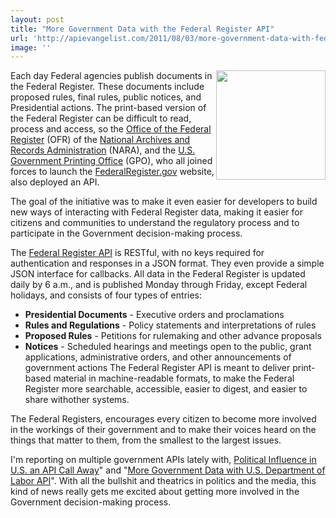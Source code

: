 ```yaml
---
layout: post
title: "More Government Data with the Federal Register API"
url: 'http://apievangelist.com/2011/08/03/more-government-data-with-federal-register-api/'
image: ''
---
```


[<img class="c1" src="http://kinlane-productions.s3.amazonaws.com/government/presidential-seal.png" alt="" width="175" align="right" />][1]Each day Federal agencies publish documents in the Federal Register. These documents include proposed rules, final rules, public notices, and Presidential actions. The print-based version of the Federal Register can be difficult to read, process and access, so the [Office of the Federal Register][1] (OFR) of the [National Archives and Records Administration][2] (NARA), and the [U.S. Government Printing Office][3] (GPO), who all joined forces to launch the [FederalRegister.gov][4] website, also deployed an API.

The goal of the initiative was to make it even easier for developers to build new ways of interacting with Federal Register data, making it easier for citizens and communities to understand the regulatory process and to participate in the Government decision-making process.

The [Federal Register API][5] is RESTful, with no keys required for authentication and responses in a JSON format. They even provide a simple JSON interface for callbacks. All data in the Federal Register is updated daily by 6 a.m., and is published Monday through Friday, except Federal holidays, and consists of four types of entries:

  * **Presidential Documents** \- Executive orders and proclamations
  * **Rules and Regulations** \- Policy statements and interpretations of rules
  * **Proposed Rules** \- Petitions for rulemaking and other advance proposals
  * **Notices** \- Scheduled hearings and meetings open to the public, grant applications, administrative orders, and other announcements of government actions
The Federal Register API is meant to deliver print-based material in machine-readable formats, to make the Federal Register more searchable, accessible, easier to digest, and easier to share withother systems.

The Federal Registers, encourages every citizen to become more involved in the workings of their government and to make their voices heard on the things that matter to them, from the smallest to the largest issues.

I'm reporting on multiple government APIs lately with, [Political Influence in U.S. an API Call Away][6]" and "[More Government Data with U.S. Department of Labor API][7]". With all the bullshit and theatrics in politics and the media, this kind of news really gets me excited about getting more involved in the Government decision-making process.

   [1]: http://www.archives.gov/federal-register/ (Office of the Federal Register)
   [2]: http://www.archives.gov/ (National Archives and Records Administration)
   [3]: http://www.gpo.gov/ (U.S. Government Printing Office)
   [4]: http://www.federalregister.gov/ (federalregister.gov)
   [5]: http://www.federalregister.gov/blog/learn/developers (Federal Register API)
   [6]: Political%20Influence%20in%20U.S.%20an%20API%20Call%20Away (http://blog.programmableweb.com/2011/08/01/sunlight-labs-releases-influence-explorer-text-api/)
   [7]: http://blog.programmableweb.com/2011/07/28/more-government-data-with-u-s-department-of-labor-api/ (More Government Data with U.S. Department of Labor API)
